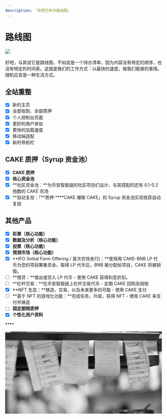 ```yaml
---
description: 「别把它称作路线图」
---
```


# 路线图

![](https://gblobscdn.gitbook.com/assets%2F-MHREX7DHcljbY5IkjgJ%2F-MbKS2mFRDg91ZWCu1Fz%2F-MbKZINH3Atuv5bv2dPZ%2Fdocs%20masthead%20%2819%29.png?alt=media&token=a39e0778-1eab-43da-b421-195e3c54d70e)

好吧，与其说它是路线图，不如说是一个待办清单，因为内容没有特定的顺序，也没有特定的时间表。这就是我们的工作方式：以最快的速度，做我们能做的事情。随机应变是一种生活方式。

## **全站重整**

* [x] 新的主页
* [x] 全部收割、全部质押
* [x] 个人控制台页面
* [x] 更好的用户体验
* [x] 更快的加载速度
* [x] 移动端适配
* [x] 新的导航栏

## **CAKE 质押（Syrup 资金池）**

* [x] **CAKE 质押**
* [x] **核心资金池**
* [x] **社区资金池：**为币安智能链的社区项目们设计，与其搭配的还有 0.1-0.2 倍数的 CAKE 农场
* [x] **自动复投：「**质押 ****CAKE 赚取 CAKE」的 Syrup 资金池实现收获自动复投

## 其他产品

* [x] **彩票（核心功能）**
* [x] **数据及分析（核心功能）**
* [x] **投票（核心功能）**
* [x] **预测市场（核心功能）**
* [x] **IFO \(Initial Farm Offering / 首次农场发行\)：**使用用 CAKE-BNB LP 代币为您的项目筹集资金。取得 LP 代币后，BNB 被分配给项目，CAKE 将被销毁。
* [ ] **借贷：**借出或贷入 LP 代币 - 使用 CAKE 获得利息折扣。
* [ ] **杠杆交易：**在币安智能链上杠杆交易代币 - 定期 CAKE 回购及销毁
* [x] **NFT 生态：**铸造，交易，以及未来更多的可能 - 使用 CAKE 支付
* [ ] **基于 NFT 的游戏化功能：**完成任务，升级，获得 NFT - 使用 CAKE 来支付并铸造
* [ ] **固定期限质押**
* [x] **个性化用户资料**

\*\*\*\*

![&#x6765;&#x561E;~](.gitbook/assets/image%20%281%29%20%281%29%20%281%29%20%281%29.png)



